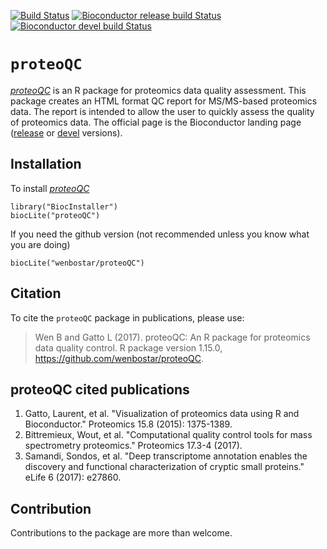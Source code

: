 [![Build Status](https://travis-ci.org/wenbostar/proteoQC.svg?branch=master)](https://travis-ci.org/wenbostar/proteoQC) 
[![Bioconductor release build Status](http://bioconductor.org/shields/build/release/bioc/proteoQC.svg)](http://bioconductor.org/packages/release/bioc/html/proteoQC.html) 
[![Bioconductor devel build Status](http://bioconductor.org/shields/build/devel/bioc/proteoQC.svg)](http://bioconductor.org/packages/devel/bioc/html/proteoQC.html) 


# `proteoQC`
*[proteoQC](http://bioconductor.org/packages/proteoQC)* is an R package for proteomics data quality assessment. This package creates an HTML format QC report for MS/MS-based proteomics data. The report is intended to allow the user to quickly assess the quality of proteomics data. The official page is the Bioconductor landing page
([release](http://www.bioconductor.org/packages/release/bioc/html/proteoQC.html)
or
[devel](http://www.bioconductor.org/packages/devel/bioc/html/proteoQC.html)
versions).

## Installation

To install *[proteoQC](http://bioconductor.org/packages/proteoQC)*


```{r install, eval = FALSE}
library("BiocInstaller")
biocLite("proteoQC")
```

If you need the github version (not recommended unless you know what
you are doing)

```{r installgh, eval = FALSE}
biocLite("wenbostar/proteoQC")
```
## Citation

To cite the `proteoQC` package in publications, please use:

> Wen B and Gatto L (2017). proteoQC: An R package for proteomics data quality control. R package version 1.15.0, https://github.com/wenbostar/proteoQC.

## proteoQC cited publications

1. Gatto, Laurent, et al. "Visualization of proteomics data using R and Bioconductor." Proteomics 15.8 (2015): 1375-1389.
2. Bittremieux, Wout, et al. "Computational quality control tools for mass spectrometry proteomics." Proteomics 17.3-4 (2017).
3. Samandi, Sondos, et al. "Deep transcriptome annotation enables the discovery and functional characterization of cryptic small proteins." eLife 6 (2017): e27860.

## Contribution

Contributions to the package are more than welcome. 
